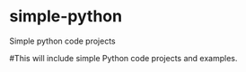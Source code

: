 # simple-python
Simple python code projects

#This will include simple Python code projects and examples.
